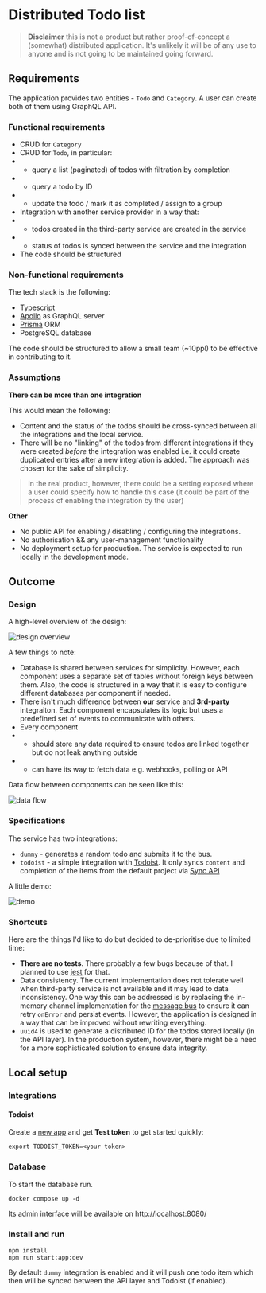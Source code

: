 # Distributed Todo list

> **Disclaimer** this is not a product but rather proof-of-concept a (somewhat) distributed
> application. It's unlikely it will be of any use to anyone and is not going to be maintained
> going forward.

## Requirements

The application provides two entities - `Todo` and `Category`. A user can create both of them using GraphQL API. 

### Functional requirements

* CRUD for `Category`
* CRUD for `Todo`, in particular:
* * query a list (paginated) of todos with filtration by completion
* * query a todo by ID
* * update the todo / mark it as completed / assign to a group
* Integration with another service provider in a way that:
* * todos created in the third-party service are created in the service
* * status of todos is synced between the service and the integration
* The code should be structured

### Non-functional requirements

The tech stack is the following:

* Typescript
* [Apollo](https://www.apollographql.com/docs/react/get-started) as GraphQL server
* [Prisma](https://www.prisma.io/typescript) ORM
* PostgreSQL database

The code should be structured to allow a small team (~10ppl) to be effective in contributing to it.

### Assumptions

**There can be more than one integration**

This would mean the following:

* Content and the status of the todos should be cross-synced between all the integrations and the local service.
* There will be no "linking" of the todos from different integrations if they were created *before* the integration was enabled i.e. it could create duplicated entries after a new integration is added. The approach was chosen for the sake of simplicity.

> In the real product, however, there could be a setting exposed where a user could specify how to handle this case (it could be part of the process of enabling the integration by the user)

**Other**
* No public API for enabling / disabling / configuring the integrations.
* No authorisation && any user-management functionality
* No deployment setup for production. The service is expected to run locally in the development mode.

## Outcome

### Design

A high-level overview of the design:

![design overview](docs/design_overview.png)

A few things to note:

* Database is shared between services for simplicity. However, each component uses a separate set of tables without foreign keys between them. Also, the code is structured in a way that it is easy to configure different databases per component if needed.
* There isn't much difference between **our** service and **3rd-party** integraiton. Each component encapsulates its logic but uses a predefined set of events to communicate with others.
* Every component
* * should store any data required to ensure todos are linked together but do not leak anything outside
* * can have its way to fetch data e.g. webhooks, polling or API

Data flow between components can be seen like this:

![data flow](docs/data_flow.png)

### Specifications

The service has two integrations:

* `dummy` - generates a random todo and submits it to the bus.
* `todoist` - a simple integration with [Todoist](https://todoist.com/). It only syncs `content` and completion of the items from the default project via [Sync API](https://developer.todoist.com/sync/v9/#items)

A little demo:

![demo](https://github.com/zerc/dotos/assets/306862/e549b0b9-a921-4b3c-a142-b047826e64c4)



### Shortcuts

Here are the things I'd like to do but decided to de-prioritise due to limited time:

* **There are no tests**. There probably a few bugs because of that. I planned to use [jest](https://jestjs.io/docs/getting-started) for that.
* Data consistency. The current implementation does not tolerate well when third-party service is not available and it may lead to data inconsistency. One way this can be addressed is by replacing the in-memory channel implementation for the [message bus](https://github.com/Dashlane/ts-event-bus) to ensure it can retry `onError` and persist events. However, the application is designed in a way that can be improved without rewriting everything.
* `uuid4` is used to generate a distributed ID for the todos stored locally (in the API layer). In the production system, however, there might be a need for a more sophisticated solution to ensure data integrity.

## Local setup

### Integrations

#### Todoist

Create a [new app](https://developer.todoist.com/appconsole.html) and get **Test token** to get started quickly:

```shell
export TODOIST_TOKEN=<your token>
```

### Database

To start the database run.

```shell
docker compose up -d
```

Its admin interface will be available on http://localhost:8080/

### Install and run

```shell
npm install
npm run start:app:dev
```

By default `dummy` integration is enabled and it will push one todo item which then will be synced between the API layer and Todoist (if enabled).
